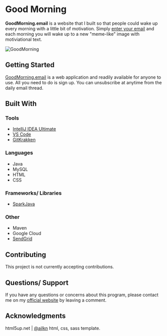 # Good Morning
**GoodMorning.email** is a website that I built so that people could wake up every morning with a little bit of motivation. Simply [enter your email](http://goodmorning.email) and each morning you will wake up to a new "meme-like" image with motiviational text.

![GoodMorning](https://4.bp.blogspot.com/-dePevryza6o/W4TgOilrCpI/AAAAAAAAHo0/xgN9jpNUHGQcunbiKrkEnD3qtss8SzC9QCLcBGAs/s640/goodmorning.jpg)

## Getting Started
[GoodMorning.email](http://goodmorning.email) is a web application and readily available for anyone to use. All you need to do is sign up. You can unsubscribe at anytime from the daily email thread.

## Built With
### Tools  
- [IntelliJ IDEA Ultimate](https://www.jetbrains.com/idea/download/)  
- [VS Code](https://code.visualstudio.com/)  
- [GitKrakken](https://www.gitkraken.com/)

### Languages
- Java
- MySQL
- HTML
- CSS

### Frameworks/ Libraries
- [SparkJava](http://sparkjava.com)

### Other 
- Maven
- Google Cloud  
- [SendGrid](https://sendgrid.com)

## Contributing
This project is not currently accepting contributions.

## Questions/ Support
If you have any questions or concerns about this program, please contact me on my [official website](https://www.iamtravisw.com/p/goodmorning.html) by leaving a comment.

## Acknowledgments
html5up.net | [@ajlkn](https://html5up.net/identity) html, css, sass template.
